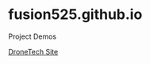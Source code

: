 # fusion525.github.io
Project Demos

<a target="_blank" href="https://fusion525.github.io/drone-tech-site/index.html">DroneTech Site</a>
